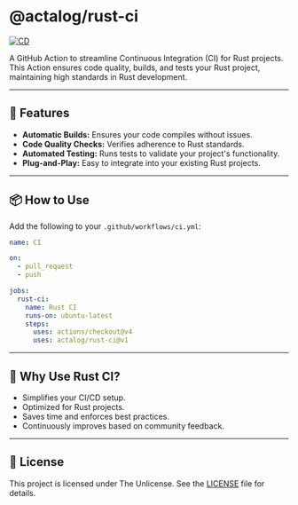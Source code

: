 # @actalog/rust-ci

[![CD](https://github.com/actalog/rust-ci/actions/workflows/cd.yml/badge.svg)](https://github.com/actalog/rust-ci/actions/workflows/cd.yml)

A GitHub Action to streamline Continuous Integration (CI) for Rust projects. This Action ensures code quality, builds, and tests your Rust project, maintaining high standards in Rust development.

---

## 🚀 **Features**

- **Automatic Builds:** Ensures your code compiles without issues.
- **Code Quality Checks:** Verifies adherence to Rust standards.
- **Automated Testing:** Runs tests to validate your project's functionality.
- **Plug-and-Play:** Easy to integrate into your existing Rust projects.

---

## 📦 **How to Use**

Add the following to your `.github/workflows/ci.yml`:

```yaml
name: CI

on:
  - pull_request
  - push

jobs:
  rust-ci:
    name: Rust CI
    runs-on: ubuntu-latest
    steps:
      uses: actions/checkout@v4
      uses: actalog/rust-ci@v1
```

---

## 🌟 **Why Use Rust CI?**

- Simplifies your CI/CD setup.
- Optimized for Rust projects.
- Saves time and enforces best practices.
- Continuously improves based on community feedback.

---

## 📜 **License**

This project is licensed under The Unlicense. See the [LICENSE](./LICENSE) file for details.

